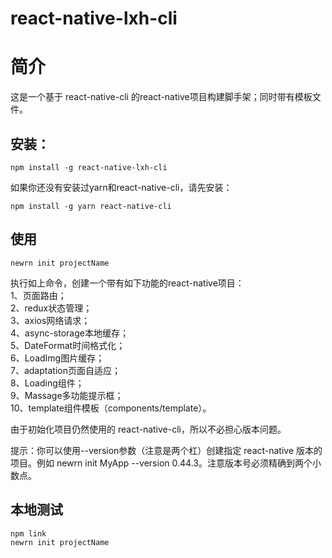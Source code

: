 react-native-lxh-cli
===
简介
===
这是一个基于 react-native-cli 的react-native项目构建脚手架；同时带有模板文件。  

安装：  
---
    npm install -g react-native-lxh-cli
    
如果你还没有安装过yarn和react-native-cli，请先安装：

    npm install -g yarn react-native-cli   
使用
---
    newrn init projectName 
    
执行如上命令，创建一个带有如下功能的react-native项目：  
1、页面路由；  
2、redux状态管理；  
3、axios网络请求；  
4、async-storage本地缓存；   
5、DateFormat时间格式化；    
6、LoadImg图片缓存；   
7、adaptation页面自适应；   
8、Loading组件；   
9、Massage多功能提示框；   
10、template组件模板（components/template）。  

由于初始化项目仍然使用的 react-native-cli，所以不必担心版本问题。  
  
提示：你可以使用--version参数（注意是两个杠）创建指定 react-native 版本的项目。例如 newrn init MyApp --version 0.44.3。注意版本号必须精确到两个小数点。

本地测试
---
    npm link  
    newrn init projectName
